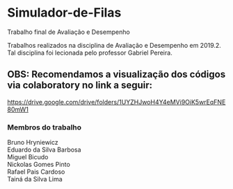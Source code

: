 # Simulador-de-Filas
Trabalho final de Avaliação e Desempenho

Trabalhos realizados na disciplina de Avaliação e Desempenho em 2019.2. Tal disciplina foi lecionada pelo professor Gabriel Pereira.

## OBS: Recomendamos a visualização dos códigos via colaboratory no link a seguir:<br>
https://drive.google.com/drive/folders/1UYZHJwoH4Y4eMVi9OiK5wrEqFNE80mW1

### Membros do trabalho

Bruno Hryniewicz <br>
Eduardo da Silva Barbosa <br>
Miguel Bicudo <br>
Nickolas Gomes Pinto <br>
Rafael Pais Cardoso <br>
Tainá da Silva Lima <br>

